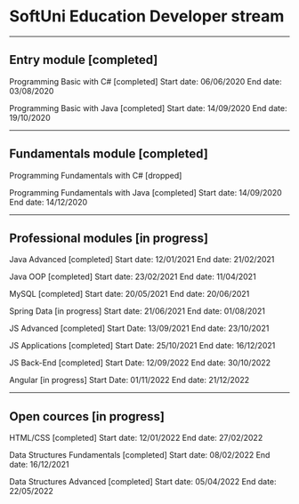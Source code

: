 
SoftUni Education		      Developer stream
============================================

-----------------------------------------------------------------------------
Entry module				 [completed]
-----------------------------------------------------------------------------
Programming Basic with C#		 [completed]
Start date:				  06/06/2020
End date: 				  03/08/2020

Programming Basic with Java		 [completed]
Start date:				  14/09/2020
End date: 				  19/10/2020


-----------------------------------------------------------------------------
Fundamentals module 			 [completed]
-----------------------------------------------------------------------------
Programming Fundamentals with C#	     [dropped]

Programming Fundamentals with Java	  [completed]
Start date:				   14/09/2020
End date: 				   14/12/2020


-----------------------------------------------------------------------------
Professional modules 			[in progress]
-----------------------------------------------------------------------------
Java Advanced				 [completed]
Start date:				  12/01/2021
End date:				  21/02/2021

Java OOP				 [completed]
Start date:				  23/02/2021
End date:				  11/04/2021

MySQL					 [completed]
Start date:				  20/05/2021
End date:				  20/06/2021

Spring Data			    	[in progress]
Start date:				  21/06/2021
End date:				  01/08/2021

JS Advanced				 [completed]
Start Date:			 	  13/09/2021
End date:				  23/10/2021

JS Applications				 [completed]
Start Date:			 	  25/10/2021
End date:				  16/12/2021

JS Back-End				[completed]
Start Date:			 	  12/09/2022
End date:				  30/10/2022

Angular     			    	[in progress]
Start Date:			 	  01/11/2022
End date:				  21/12/2022


-----------------------------------------------------------------------------
Open cources		  		[in progress]
-----------------------------------------------------------------------------

HTML/CSS			 	 [completed]
Start date:				  12/01/2022
End date:				  27/02/2022

Data Structures Fundamentals		 [completed]
Start date:				  08/02/2022
End date:				  16/12/2021

Data Structures Advanced			 [completed]
Start date:				  05/04/2022
End date:				  22/05/2022